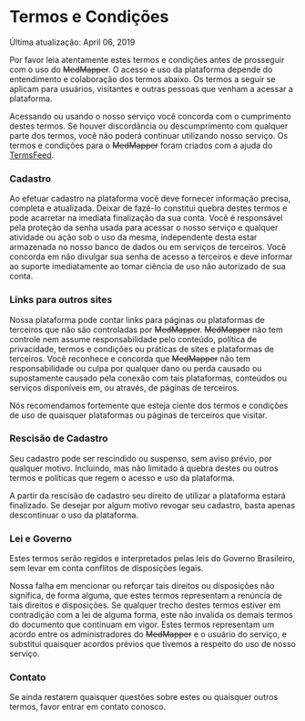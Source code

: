 # Termos e Condições

<!-- Abaixo o nome da plataforma está marcado como riscado pois foi usado o nome temporário. Quando o nome definitivo for escolhido os trechos entre "~~" devem ser substituídos.-->

Última atualização: April 06, 2019

Por favor leia atentamente estes termos e condições antes de prosseguir com o uso do ~~MedMapper~~. O acesso e uso da plataforma depende do entendimento e colaboração dos termos abaixo. Os termos a seguir se aplicam para usuários, visitantes e outras pessoas que venham a acessar a plataforma.

Acessando ou usando o nosso serviço você concorda com o cumprimento destes termos. Se houver discordância ou descumprimento com qualquer parte dos termos, você não poderá continuar utilizando nosso serviço. Os termos e condições para o ~~MedMapper~~ foram criados com a ajuda do [TermsFeed](https://termsfeed.com/terms-conditions/generator/).


### Cadastro

Ao efetuar cadastro na plataforma você deve fornecer informação precisa, completa e atualizada. Deixar de fazê-lo constitui quebra destes termos e pode acarretar na imediata finalização da sua conta.
Você é responsável pela proteção da senha usada para acessar o nosso serviço e qualquer atividade ou ação sob o uso da mesma, independente desta estar armazenada no nosso banco de dados ou em serviços de terceiros.
Você concorda em não divulgar sua senha de acesso a terceiros e deve informar ao suporte imediatamente ao tomar ciência de uso não autorizado de sua conta.

### Links para outros sites

Nossa plataforma pode contar links para páginas ou plataformas de terceiros que não são controladas por ~~MedMapper~~.
~~MedMapper~~ não tem controle nem assume responsabilidade pelo conteúdo, política de privacidade, termos e condições ou práticas de sites e plataformas de terceiros. Você reconhece e concorda que ~~MedMapper~~ não tem responsabilidade ou culpa por qualquer dano ou perda causado ou supostamente causado pela conexão com tais plataformas, conteúdos ou serviços disponíveis em, ou através, de páginas de terceiros.

Nós recomendamos fortemente que esteja ciente dos termos e condições de uso de quaisquer plataformas ou páginas de terceiros que visitar.

### Rescisão de Cadastro

Seu cadastro pode ser rescindido ou suspenso, sem aviso prévio, por qualquer motivo. Incluindo, mas não limitado à quebra destes ou outros termos e políticas que regem o acesso e uso da plataforma.

A partir da rescisão de cadastro seu direito de utilizar a plataforma estará finalizado. Se desejar por algum motivo revogar seu cadastro, basta apenas descontinuar o uso da plataforma.

### Lei e Governo

Estes termos serão regidos e interpretados pelas leis do Governo Brasileiro, sem levar em conta conflitos de disposições legais.

Nossa falha em mencionar ou reforçar tais direitos ou disposições não significa, de forma alguma, que estes termos representam a renúncia de tais direitos e disposições. Se qualquer trecho destes termos estiver em contradição com a lei de alguma forma, este não invalida os demais termos do documento que continuam em vigor. Estes termos representam um acordo entre os administradores do ~~MedMapper~~ e o usuário do serviço, e substitui quaisquer acordos prévios que tivemos a respeito do uso de nosso serviço.

### Contato

Se ainda restarem quaisquer questões sobre estes ou quaisquer outros termos, favor entrar em contato conosco.
